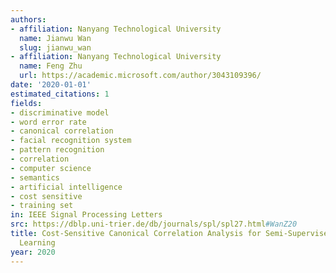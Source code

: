 ```yaml
---
authors:
- affiliation: Nanyang Technological University
  name: Jianwu Wan
  slug: jianwu_wan
- affiliation: Nanyang Technological University
  name: Feng Zhu
  url: https://academic.microsoft.com/author/3043109396/
date: '2020-01-01'
estimated_citations: 1
fields:
- discriminative model
- word error rate
- canonical correlation
- facial recognition system
- pattern recognition
- correlation
- computer science
- semantics
- artificial intelligence
- cost sensitive
- training set
in: IEEE Signal Processing Letters
src: https://dblp.uni-trier.de/db/journals/spl/spl27.html#WanZ20
title: Cost-Sensitive Canonical Correlation Analysis for Semi-Supervised Multi-View
  Learning
year: 2020
---
```

